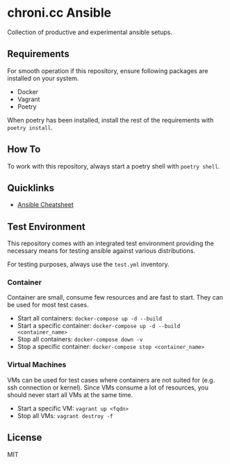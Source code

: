 # chroni.cc Ansible

Collection of productive and experimental ansible setups.

## Requirements

For smooth operation if this repository, ensure following packages are installed on your system.

* Docker
* Vagrant
* Poetry

When poetry has been installed, install the rest of the requirements with `poetry install`.

## How To

To work with this repository, always start a poetry shell with `poetry shell`.

## Quicklinks

* [Ansible Cheatsheet](Cheatsheet.md)

## Test Environment

This repository comes with an integrated test environment providing the necessary means for testing ansible against various distributions.

For testing purposes, always use the `test.yml` inventory.

### Container

Container are small, consume few resources and are fast to start. They can be used for most test cases.

* Start all containers: `docker-compose up -d --build`
* Start a specific container: `docker-compose up -d --build <container_name>`
* Stop all containers: `docker-compose down -v`
* Stop a specific container: `docker-compose stop <container_name>`

### Virtual Machines

VMs can be used for test cases where containers are not suited for (e.g. ssh connection or kernel). Since VMs consume a lot of resources, you should never start all VMs at the same time.

* Start a specific VM: `vagrant up <fqdn>`
* Stop all VMs: `vagrant destroy -f`

## License

MIT
